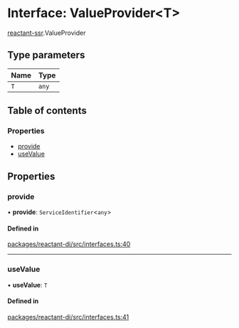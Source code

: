 # Interface: ValueProvider<T\>

[reactant-ssr](../modules/reactant_ssr.md).ValueProvider

## Type parameters

| Name | Type |
| :------ | :------ |
| `T` | `any` |

## Table of contents

### Properties

- [provide](reactant_ssr.ValueProvider.md#provide)
- [useValue](reactant_ssr.ValueProvider.md#usevalue)

## Properties

### provide

• **provide**: `ServiceIdentifier`<`any`\>

#### Defined in

[packages/reactant-di/src/interfaces.ts:40](https://github.com/unadlib/reactant/blob/46d47605/packages/reactant-di/src/interfaces.ts#L40)

___

### useValue

• **useValue**: `T`

#### Defined in

[packages/reactant-di/src/interfaces.ts:41](https://github.com/unadlib/reactant/blob/46d47605/packages/reactant-di/src/interfaces.ts#L41)
